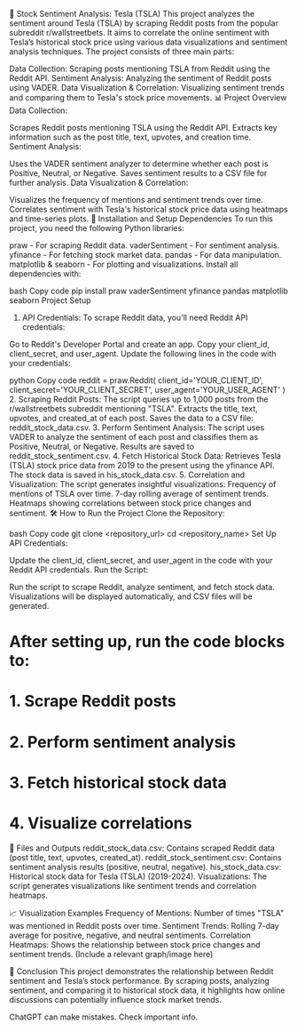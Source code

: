 🚀 Stock Sentiment Analysis: Tesla (TSLA)
This project analyzes the sentiment around Tesla (TSLA) by scraping Reddit posts from the popular subreddit r/wallstreetbets. It aims to correlate the online sentiment with Tesla’s historical stock price using various data visualizations and sentiment analysis techniques. The project consists of three main parts:

Data Collection: Scraping posts mentioning TSLA from Reddit using the Reddit API.
Sentiment Analysis: Analyzing the sentiment of Reddit posts using VADER.
Data Visualization & Correlation: Visualizing sentiment trends and comparing them to Tesla's stock price movements.
📊 Project Overview
Data Collection:

Scrapes Reddit posts mentioning TSLA using the Reddit API.
Extracts key information such as the post title, text, upvotes, and creation time.
Sentiment Analysis:

Uses the VADER sentiment analyzer to determine whether each post is Positive, Neutral, or Negative.
Saves sentiment results to a CSV file for further analysis.
Data Visualization & Correlation:

Visualizes the frequency of mentions and sentiment trends over time.
Correlates sentiment with Tesla's historical stock price data using heatmaps and time-series plots.
🔧 Installation and Setup
Dependencies
To run this project, you need the following Python libraries:

praw - For scraping Reddit data.
vaderSentiment - For sentiment analysis.
yfinance - For fetching stock market data.
pandas - For data manipulation.
matplotlib & seaborn - For plotting and visualizations.
Install all dependencies with:

bash
Copy code
pip install praw vaderSentiment yfinance pandas matplotlib seaborn
Project Setup
1. API Credentials:
To scrape Reddit data, you'll need Reddit API credentials:

Go to Reddit's Developer Portal and create an app.
Copy your client_id, client_secret, and user_agent.
Update the following lines in the code with your credentials:

python
Copy code
reddit = praw.Reddit(
    client_id='YOUR_CLIENT_ID',
    client_secret='YOUR_CLIENT_SECRET',
    user_agent='YOUR_USER_AGENT'
)
2. Scraping Reddit Posts:
The script queries up to 1,000 posts from the r/wallstreetbets subreddit mentioning "TSLA".
Extracts the title, text, upvotes, and created_at of each post.
Saves the data to a CSV file: reddit_stock_data.csv.
3. Perform Sentiment Analysis:
The script uses VADER to analyze the sentiment of each post and classifies them as Positive, Neutral, or Negative.
Results are saved to reddit_stock_sentiment.csv.
4. Fetch Historical Stock Data:
Retrieves Tesla (TSLA) stock price data from 2019 to the present using the yfinance API.
The stock data is saved in his_stock_data.csv.
5. Correlation and Visualization:
The script generates insightful visualizations:
Frequency of mentions of TSLA over time.
7-day rolling average of sentiment trends.
Heatmaps showing correlations between stock price changes and sentiment.
🛠️ How to Run the Project
Clone the Repository:

bash
Copy code
git clone <repository_url>
cd <repository_name>
Set Up API Credentials:

Update the client_id, client_secret, and user_agent in the code with your Reddit API credentials.
Run the Script:

Run the script to scrape Reddit, analyze sentiment, and fetch stock data.
Visualizations will be displayed automatically, and CSV files will be generated.

# After setting up, run the code blocks to:
# 1. Scrape Reddit posts
# 2. Perform sentiment analysis
# 3. Fetch historical stock data
# 4. Visualize correlations

📂 Files and Outputs
reddit_stock_data.csv: Contains scraped Reddit data (post title, text, upvotes, created_at).
reddit_stock_sentiment.csv: Contains sentiment analysis results (positive, neutral, negative).
his_stock_data.csv: Historical stock data for Tesla (TSLA) (2019-2024).
Visualizations: The script generates visualizations like sentiment trends and correlation heatmaps.

📈 Visualization Examples
Frequency of Mentions: Number of times "TSLA" was mentioned in Reddit posts over time.
Sentiment Trends: Rolling 7-day average for positive, negative, and neutral sentiments.
Correlation Heatmaps: Shows the relationship between stock price changes and sentiment trends.
(Include a relevant graph/image here)

🧠 Conclusion
This project demonstrates the relationship between Reddit sentiment and Tesla’s stock performance. By scraping posts, analyzing sentiment, and comparing it to historical stock data, it highlights how online discussions can potentially influence stock market trends.












ChatGPT can make mistakes. Check important info.
